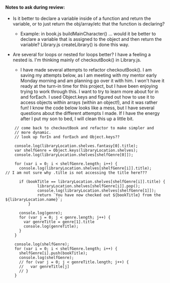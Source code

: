 #### Notes to ask during review:
  - Is it better to declare a variable inside of a function and return the variable, or to just return the obj/array/etc that the function is declaring?
    - Example: in book.js buildMainCharacter() ... would it be better to declare a variable that is assigned to the object and then return the variable? Library.js createLibrary() is done this way.

  - Are several for loops or nested for loops better? I have a feeling a nested is. I'm thinking mainly of checkoutBook() in Library.js.

    - I have made several attempts to refactor checkoutBook(). I am saving my attempts below, as I am meeting with my mentor early Monday morning and am planning go over it with him. I won't have it ready at the turn-in time for this project, but I have been enjoying trying to work through this. I want to try to learn more about for in and forEach. I used Object.keys and figured out how to use it to access objects within arrays (within an object!), and it was rather fun! I know the code below looks like a mess, but I have several questions about the different attempts I made. If I have the energy after I put my son to bed, I will clean this up a little bit.

```
    // come back to checkoutBook and refactor to make simpler and
    // more dynamic.
    // look up forIn and forEach and Object.keys??

    console.log(libraryLocation.shelves.fantasy[0].title);
    var shelfGenre = Object.keys(libraryLocation.shelves);
    console.log(libraryLocation.shelves[shelfGenre[0]]);

    for (var i = 0; i < shelfGenre.length; i++) {
      console.log(libraryLocation.shelves[shelfGenre[i]].title);
// I am not sure why .title is not accessing the title here???

      if (bookTitle == libraryLocation.shelves[shelfGenre[i]].title) {
              libraryLocation.shelves[shelfGenre[i]].pop();
              console.log(libraryLocation.shelves[shelfGenre[1]]);
              return `You have now checked out ${bookTitle} from the ${libraryLocation.name}`;
          }

      console.log(genre);
      for (var j = 0; j < genre.length; j++) {
        var genreTitle = genre[1].title
        console.log(genreTitle);
      }
    }

    console.log(shelfGenre);
    for (var i = 0; i < shelfGenre.length; i++) {
      shelfGenre[i].push(bookTitle);
      console.log(shelfGenre);
      // for (var j = 0; j < genreTitle.length; j++) {
      //   var genreTitle[j]
      // }
    }
```
